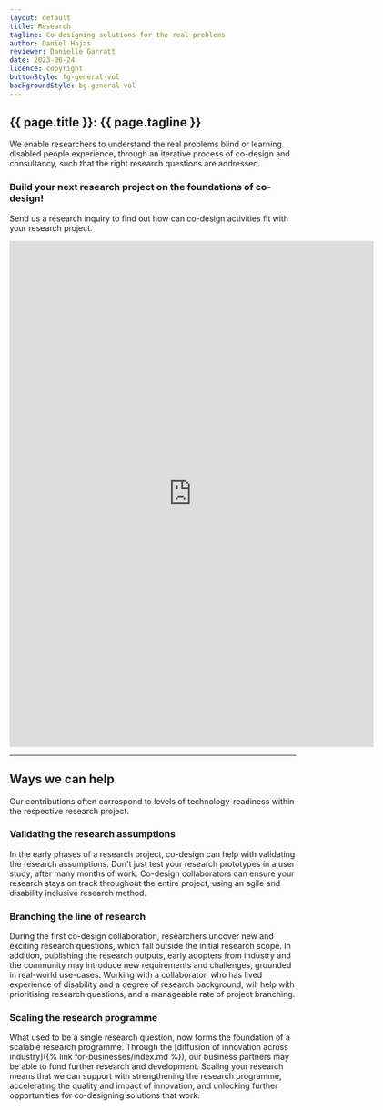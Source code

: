 ```yaml
---
layout: default
title: Research
tagline: Co-designing solutions for the real problems
author: Daniel Hajas
reviewer: Danielle Garratt
date: 2023-06-24
licence: copyright
buttonStyle: fg-general-vol
backgroundStyle: bg-general-vol
---
```

## {{ page.title }}: {{ page.tagline }}

We enable researchers to understand the real problems blind or learning disabled people experience, through an iterative process of co-design and consultancy, such that the right research questions are addressed.

### Build your next research project on the foundations of co-design!

Send us a research inquiry to find out how can co-design activities fit with your research project.

<div class="iframe-container">
<iframe class="responsive-iframe" title="Research inquiries" src="https://docs.google.com/forms/d/e/1FAIpQLSfa2LUqqH4CkgtfpKWYQDOgYHU0u5Q2HsdzRuCbprSvy9mzMA/viewform?embedded=true" width="640" height="890" frameborder="0" marginheight="0" marginwidth="0">Loading…</iframe></div>

---

## Ways we can help

Our contributions often correspond to levels of technology-readiness within the respective research project.

### Validating the research assumptions

In the early phases of a research project, co-design can help with validating the research assumptions.
Don't just test your research prototypes in a user study, after many months of work.
Co-design collaborators can ensure your research stays on track throughout the entire project, using an agile and disability inclusive research method.

### Branching the line of research

During the first co-design collaboration, researchers uncover new and exciting research questions, which fall outside the initial research scope.
In addition, publishing the research outputs, early adopters from industry and the community may introduce new requirements and challenges, grounded in real-world use-cases.
Working with a collaborator, who has lived experience of disability and a degree of research background, will help with prioritising research questions, and a manageable rate of  project branching. 

### Scaling the research programme

What used to be a single research question, now forms the foundation of a scalable research programme.
Through the [diffusion of innovation across industry]({% link for-businesses/index.md %}), our business partners may be able to fund further research and development.
Scaling your research means that we can support with strengthening the research programme, accelerating the quality and impact of innovation,  and unlocking further opportunities for co-designing solutions that work.